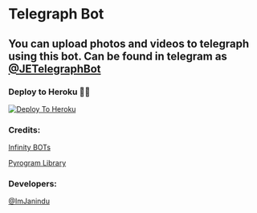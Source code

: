 # Telegraph Bot

## You can upload photos and videos to telegraph using this bot. Can be found in telegram as [@JETelegraphBot](https://t.me/JETelegraphBot)

### Deploy to Heroku 🏃‍♂

[![Deploy To Heroku](https://www.herokucdn.com/deploy/button.svg)](https://heroku.com/deploy?template=https://github.com/mptelepro/JETelegraphBot)

### Credits:

[Infinity BOTs](https://t.me/Infinity_BOTs)

[Pyrogram Library](https://github.com/pyrogram/pyrogram)

### Developers:

[@ImJanindu](https://t.me/ImJanindu)
